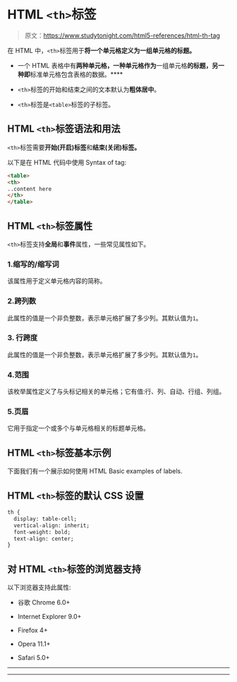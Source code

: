 # HTML `<th>`标签

> 原文：<https://www.studytonight.com/html5-references/html-th-tag>

在 HTML 中，`<th>`标签用于**将一个单元格定义为一组单元格的标题。**

*   一个 HTML 表格中有**两种单元格，一种单元格作为**一组单元格**的标题，另一种即**标准单元格包含表格的数据。****

*   `<th>`标签的开始和结束之间的文本默认为**粗体居中**。

*   `<th>`标签是`<table>`标签的子标签。

## HTML `<th>`标签语法和用法

`<th>`标签需要**开始(开启)标签**和**结束(关闭)标签。**

以下是在 HTML 代码中使用 Syntax of tag:

```html
<table>
<th>
..content here
</th>
</table>
```

## HTML `<th>`标签属性

`<th>`标签支持**全局**和**事件**属性，一些常见属性如下。

### 1.缩写的/缩写词

该属性用于定义单元格内容的简称。

### 2.跨列数

此属性的值是一个非负整数，表示单元格扩展了多少列。其默认值为`1`。

### 3\. 行跨度

此属性的值是一个非负整数，表示单元格扩展了多少列。其默认值为`1`。

### 4.范围

该枚举属性定义了与头标记相关的单元格；它有值:行、列、自动、行组、列组。

### 5.页眉

它用于指定一个或多个与单元格相关的标题单元格。

## HTML `<th>`标签基本示例

下面我们有一个展示如何使用 HTML Basic examples of labels.

## HTML `<th>`标签的默认 CSS 设置

```html
th {
  display: table-cell;
  vertical-align: inherit;
  font-weight: bold;
  text-align: center;
}
```

## 对 HTML `<th>`标签的浏览器支持

以下浏览器支持此属性:

*   谷歌 Chrome 6.0+

*   Internet Explorer 9.0+

*   Firefox 4+

*   Opera 11.1+

*   Safari 5.0+

* * *

* * *